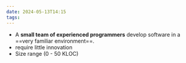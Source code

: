 ```yaml
---
date: 2024-05-13T14:15
tags:
---
```

- A **small team of experienced programmers** develop software in a ==very familiar environment==.
- require little innovation
- Size range (0 - 50 KLOC)